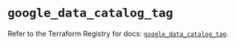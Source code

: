 # `google_data_catalog_tag`

Refer to the Terraform Registry for docs: [`google_data_catalog_tag`](https://registry.terraform.io/providers/hashicorp/google/6.39.0/docs/resources/data_catalog_tag).
